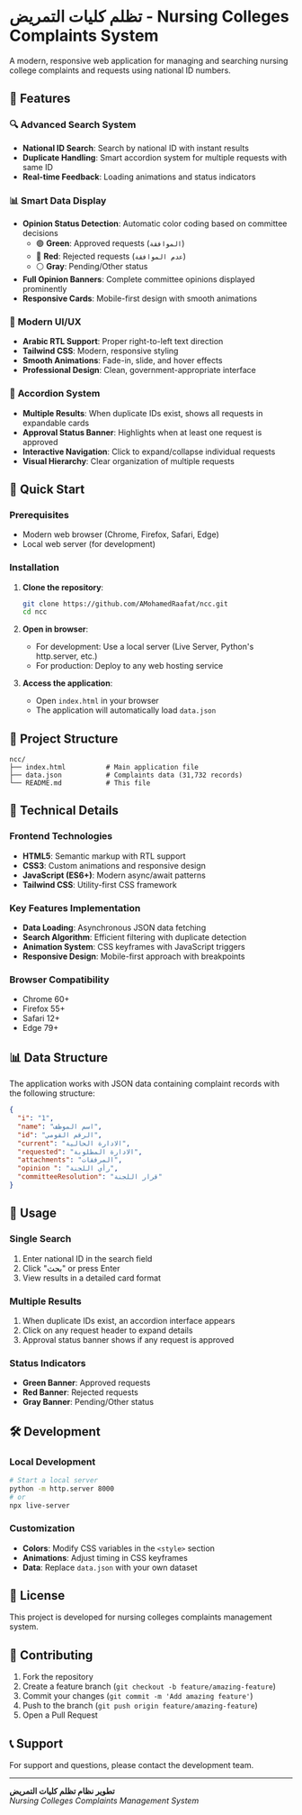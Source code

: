 # تظلم كليات التمريض - Nursing Colleges Complaints System

A modern, responsive web application for managing and searching nursing college complaints and requests using national ID numbers.

## 🌟 Features

### 🔍 **Advanced Search System**
- **National ID Search**: Search by national ID with instant results
- **Duplicate Handling**: Smart accordion system for multiple requests with same ID
- **Real-time Feedback**: Loading animations and status indicators

### 📊 **Smart Data Display**
- **Opinion Status Detection**: Automatic color coding based on committee decisions
  - 🟢 **Green**: Approved requests (`الموافقة`)
  - 🔴 **Red**: Rejected requests (`عدم الموافقة`)
  - ⚪ **Gray**: Pending/Other status
- **Full Opinion Banners**: Complete committee opinions displayed prominently
- **Responsive Cards**: Mobile-first design with smooth animations

### 🎨 **Modern UI/UX**
- **Arabic RTL Support**: Proper right-to-left text direction
- **Tailwind CSS**: Modern, responsive styling
- **Smooth Animations**: Fade-in, slide, and hover effects
- **Professional Design**: Clean, government-appropriate interface

### 📱 **Accordion System**
- **Multiple Results**: When duplicate IDs exist, shows all requests in expandable cards
- **Approval Status Banner**: Highlights when at least one request is approved
- **Interactive Navigation**: Click to expand/collapse individual requests
- **Visual Hierarchy**: Clear organization of multiple requests

## 🚀 Quick Start

### Prerequisites
- Modern web browser (Chrome, Firefox, Safari, Edge)
- Local web server (for development)

### Installation
1. **Clone the repository**:
   ```bash
   git clone https://github.com/AMohamedRaafat/ncc.git
   cd ncc
   ```

2. **Open in browser**:
   - For development: Use a local server (Live Server, Python's http.server, etc.)
   - For production: Deploy to any web hosting service

3. **Access the application**:
   - Open `index.html` in your browser
   - The application will automatically load `data.json`

## 📁 Project Structure

```
ncc/
├── index.html          # Main application file
├── data.json           # Complaints data (31,732 records)
└── README.md           # This file
```

## 🔧 Technical Details

### **Frontend Technologies**
- **HTML5**: Semantic markup with RTL support
- **CSS3**: Custom animations and responsive design
- **JavaScript (ES6+)**: Modern async/await patterns
- **Tailwind CSS**: Utility-first CSS framework

### **Key Features Implementation**
- **Data Loading**: Asynchronous JSON data fetching
- **Search Algorithm**: Efficient filtering with duplicate detection
- **Animation System**: CSS keyframes with JavaScript triggers
- **Responsive Design**: Mobile-first approach with breakpoints

### **Browser Compatibility**
- Chrome 60+
- Firefox 55+
- Safari 12+
- Edge 79+

## 📊 Data Structure

The application works with JSON data containing complaint records with the following structure:

```json
{
  "i": "1",
  "name": "اسم الموظف",
  "id": "الرقم القومي",
  "current": "الادارة الحالية",
  "requested": "الادارة المطلوبة",
  "attachments": "المرفقات",
  "opinion ": "رأي اللجنة",
  "committeeResolution": "قرار اللجنة"
}
```

## 🎯 Usage

### **Single Search**
1. Enter national ID in the search field
2. Click "بحث" or press Enter
3. View results in a detailed card format

### **Multiple Results**
1. When duplicate IDs exist, an accordion interface appears
2. Click on any request header to expand details
3. Approval status banner shows if any request is approved

### **Status Indicators**
- **Green Banner**: Approved requests
- **Red Banner**: Rejected requests  
- **Gray Banner**: Pending/Other status

## 🛠️ Development

### **Local Development**
```bash
# Start a local server
python -m http.server 8000
# or
npx live-server
```

### **Customization**
- **Colors**: Modify CSS variables in the `<style>` section
- **Animations**: Adjust timing in CSS keyframes
- **Data**: Replace `data.json` with your own dataset

## 📝 License

This project is developed for nursing colleges complaints management system.

## 🤝 Contributing

1. Fork the repository
2. Create a feature branch (`git checkout -b feature/amazing-feature`)
3. Commit your changes (`git commit -m 'Add amazing feature'`)
4. Push to the branch (`git push origin feature/amazing-feature`)
5. Open a Pull Request

## 📞 Support

For support and questions, please contact the development team.

---

**تطوير نظام تظلم كليات التمريض**  
*Nursing Colleges Complaints Management System*
